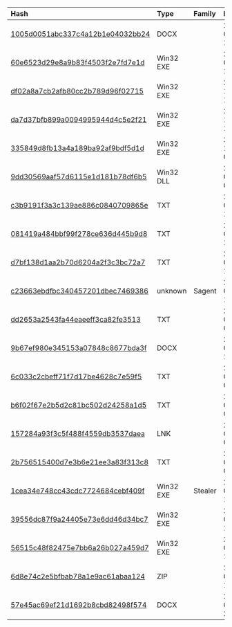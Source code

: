 |Hash|Type|Family|First_Seen|Name|
|:--|:--|:--|:--|:--|
|[1005d0051abc337c4a12b1e04032bb24](https://www.virustotal.com/gui/file/1005d0051abc337c4a12b1e04032bb24)|DOCX||2022-07-03 17:51:26|1yIS0ficBbcjw8aDP4oAUgS2rsjnGKHSp|
|[60e6523d29e8a9b83f4503f2e7fd7e1d](https://www.virustotal.com/gui/file/60e6523d29e8a9b83f4503f2e7fd7e1d)|Win32 EXE||2018-02-04 19:33:08|Pavilion.exe|
|[df02a8a7cb2afb80cc2b789d96f02715](https://www.virustotal.com/gui/file/df02a8a7cb2afb80cc2b789d96f02715)|Win32 EXE||2017-10-13 16:17:08|diag.exe|
|[da7d37bfb899a0094995944d4c5e2f21](https://www.virustotal.com/gui/file/da7d37bfb899a0094995944d4c5e2f21)|Win32 EXE||2017-10-12 19:24:49|diag.exe|
|[335849d8fb13a4a189ba92af9bdf5d1d](https://www.virustotal.com/gui/file/335849d8fb13a4a189ba92af9bdf5d1d)|Win32 EXE||2017-10-12 07:21:20|/|
|[9dd30569aaf57d6115e1d181b78df6b5](https://www.virustotal.com/gui/file/9dd30569aaf57d6115e1d181b78df6b5)|Win32 DLL||2016-04-25 06:05:48|SilentUploader.dll|
|[c3b9191f3a3c139ae886c0840709865e](https://www.virustotal.com/gui/file/c3b9191f3a3c139ae886c0840709865e)|TXT||2024-03-01 17:30:06|df32s.txt|
|[081419a484bbf99f278ce636d445b9d8](https://www.virustotal.com/gui/file/081419a484bbf99f278ce636d445b9d8)|TXT||2024-03-01 17:29:16|unknown|
|[d7bf138d1aa2b70d6204a2f3c3bc72a7](https://www.virustotal.com/gui/file/d7bf138d1aa2b70d6204a2f3c3bc72a7)|TXT||2024-03-01 15:16:21|a2.vbs|
|[c23663ebdfbc340457201dbec7469386](https://www.virustotal.com/gui/file/c23663ebdfbc340457201dbec7469386)|unknown|Sagent|2024-01-16 15:24:52|down.vbs|
|[dd2653a2543fa44eaeeff3ca82fe3513](https://www.virustotal.com/gui/file/dd2653a2543fa44eaeeff3ca82fe3513)|TXT||2023-06-30 07:56:57|localfile~|
|[9b67ef980e345153a07848c8677bda3f](https://www.virustotal.com/gui/file/9b67ef980e345153a07848c8677bda3f)|DOCX||2024-08-14 17:49:06| |
|[6c033c2cbeff71f7d17be4628c7e59f5](https://www.virustotal.com/gui/file/6c033c2cbeff71f7d17be4628c7e59f5)|TXT||2024-08-14 05:42:49| |
|[b6f02f67e2b5d2c81bc502d24258a1d5](https://www.virustotal.com/gui/file/b6f02f67e2b5d2c81bc502d24258a1d5)|TXT||2024-08-14 05:42:41|pf2ncy.txt|
|[157284a93f3c5f488f4559db3537daea](https://www.virustotal.com/gui/file/157284a93f3c5f488f4559db3537daea)|LNK||2024-08-14 05:42:34| |
|[2b756515400d7e3b6e21ee3a83f313c8](https://www.virustotal.com/gui/file/2b756515400d7e3b6e21ee3a83f313c8)|TXT||2024-08-14 05:42:19| |
|[1cea34e748cc43cdc7724684cebf409f](https://www.virustotal.com/gui/file/1cea34e748cc43cdc7724684cebf409f)|Win32 EXE|Stealer|2024-06-02 19:08:39|WindowsFormsApp3.exe|
|[39556dc87f9a24405e73e6dd46d34bc7](https://www.virustotal.com/gui/file/39556dc87f9a24405e73e6dd46d34bc7)|Win32 EXE||2024-06-02 18:54:57|Search.exe|
|[56515c48f82475e7bb6a26b027a459d7](https://www.virustotal.com/gui/file/56515c48f82475e7bb6a26b027a459d7)|Win32 EXE||2024-06-02 18:24:46|cmd.exe|
|[6d8e74c2e5bfbab78a1e9ac61abaa124](https://www.virustotal.com/gui/file/6d8e74c2e5bfbab78a1e9ac61abaa124)|ZIP||2024-05-27 18:04:54|chrome.zip|
|[57e45ac69ef21d1692b8cbd82498f574](https://www.virustotal.com/gui/file/57e45ac69ef21d1692b8cbd82498f574)|DOCX||2024-05-16 22:19:56|68678.docm|
